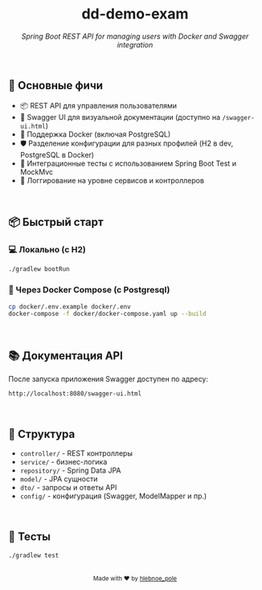 <div align="center">
  <h1>dd-demo-exam</h1>
  <p><em>Spring Boot REST API for managing users with Docker and Swagger integration</em></p>
</div>

<br>

## 🚀 Основные фичи

* 📦 REST API для управления пользователями
* 🧭 Swagger UI для визуальной документации (доступно на `/swagger-ui.html`)
* 🐳 Поддержка Docker (включая PostgreSQL)
* 🛡️ Разделение конфигурации для разных профилей (H2 в dev, PostgreSQL в Docker)
* 🧪 Интеграционные тесты с использованием Spring Boot Test и MockMvc
* 🧾 Логгирование на уровне сервисов и контроллеров

<br>

## 📦 Быстрый старт

### 💻 Локально (с H2)

```bash
./gradlew bootRun
```

### 🐳 Через Docker Compose (с Postgresql)

```bash
cp docker/.env.example docker/.env
docker-compose -f docker/docker-compose.yaml up --build
```

<br>

## 📚 Документация API

После запуска приложения Swagger доступен по адресу:

```
http://localhost:8080/swagger-ui.html
```

<br>

## 📁 Структура

* `controller/` - REST контроллеры
* `service/` - бизнес-логика
* `repository/` - Spring Data JPA
* `model/` - JPA сущности
* `dto/` - запросы и ответы API
* `config/` - конфигурация (Swagger, ModelMapper и пр.)

<br>

## 🧪 Тесты

```bash
./gradlew test
```

<br>

<div align="center">
  <sub>Made with ❤️ by <a href="https://github.com/glebpav">hlebnoe_pole</a></sub>
</div>

